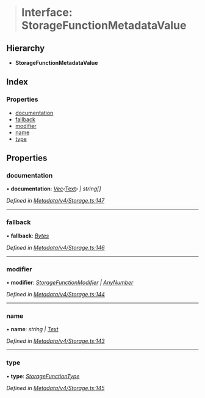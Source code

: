 > # Interface: StorageFunctionMetadataValue

## Hierarchy

* **StorageFunctionMetadataValue**

## Index

### Properties

* [documentation](_metadata_v4_storage_.storagefunctionmetadatavalue.md#documentation)
* [fallback](_metadata_v4_storage_.storagefunctionmetadatavalue.md#fallback)
* [modifier](_metadata_v4_storage_.storagefunctionmetadatavalue.md#modifier)
* [name](_metadata_v4_storage_.storagefunctionmetadatavalue.md#name)
* [type](_metadata_v4_storage_.storagefunctionmetadatavalue.md#type)

## Properties

###  documentation

• **documentation**: *[Vec](../classes/_codec_vec_.vec.md)‹*[Text](../classes/_primitive_text_.text.md)*› | string[]*

*Defined in [Metadata/v4/Storage.ts:147](https://github.com/polkadot-js/api/blob/35a2960/packages/types/src/Metadata/v4/Storage.ts#L147)*

___

###  fallback

• **fallback**: *[Bytes](../classes/_primitive_bytes_.bytes.md)*

*Defined in [Metadata/v4/Storage.ts:146](https://github.com/polkadot-js/api/blob/35a2960/packages/types/src/Metadata/v4/Storage.ts#L146)*

___

###  modifier

• **modifier**: *[StorageFunctionModifier](../classes/_metadata_v0_storage_.storagefunctionmodifier.md) | [AnyNumber](../modules/_types_.md#anynumber)*

*Defined in [Metadata/v4/Storage.ts:144](https://github.com/polkadot-js/api/blob/35a2960/packages/types/src/Metadata/v4/Storage.ts#L144)*

___

###  name

• **name**: *string | [Text](../classes/_primitive_text_.text.md)*

*Defined in [Metadata/v4/Storage.ts:143](https://github.com/polkadot-js/api/blob/35a2960/packages/types/src/Metadata/v4/Storage.ts#L143)*

___

###  type

• **type**: *[StorageFunctionType](../classes/_metadata_v4_storage_.storagefunctiontype.md)*

*Defined in [Metadata/v4/Storage.ts:145](https://github.com/polkadot-js/api/blob/35a2960/packages/types/src/Metadata/v4/Storage.ts#L145)*